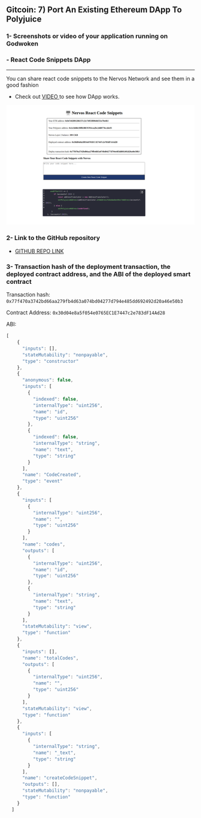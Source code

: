 ## Gitcoin: 7) Port An Existing Ethereum DApp To Polyjuice

### 1- Screenshots or video of your application running on Godwoken

### - React Code Snippets DApp
<hr/>
You can share react code snippets to the Nervos Network and see them in a good fashion

- Check out <a href="https://youtu.be/xleyD5SqMKc"> VIDEO </a> to see how DApp works.

<img src="https://github.com/buketmizrak/gitcoin-nervos-hackathon/blob/master/task%20-%2007/dapp.png" />

### 2- Link to the GitHub repository

- <a href="https://github.com/buketmizrak/Nervos-Code-Snippets-Dapp"> GITHUB REPO LINK </a>

### 3- Transaction hash of the deployment transaction, the deployed contract address, and the ABI of the deployed smart contract

Transaction hash: ```0x77f470a3742bd66aa279fb4d63a074bd04277d794e485dd692492d20a46e50b3 ```

Contract Address: ``` 0x30d04e8a5f054e0765EC1E7447c2e783dF14Ad28 ```

ABI:

```javascript
[
    {
      "inputs": [],
      "stateMutability": "nonpayable",
      "type": "constructor"
    },
    {
      "anonymous": false,
      "inputs": [
        {
          "indexed": false,
          "internalType": "uint256",
          "name": "id",
          "type": "uint256"
        },
        {
          "indexed": false,
          "internalType": "string",
          "name": "text",
          "type": "string"
        }
      ],
      "name": "CodeCreated",
      "type": "event"
    },
    {
      "inputs": [
        {
          "internalType": "uint256",
          "name": "",
          "type": "uint256"
        }
      ],
      "name": "codes",
      "outputs": [
        {
          "internalType": "uint256",
          "name": "id",
          "type": "uint256"
        },
        {
          "internalType": "string",
          "name": "text",
          "type": "string"
        }
      ],
      "stateMutability": "view",
      "type": "function"
    },
    {
      "inputs": [],
      "name": "totalCodes",
      "outputs": [
        {
          "internalType": "uint256",
          "name": "",
          "type": "uint256"
        }
      ],
      "stateMutability": "view",
      "type": "function"
    },
    {
      "inputs": [
        {
          "internalType": "string",
          "name": "_text",
          "type": "string"
        }
      ],
      "name": "createCodeSnippet",
      "outputs": [],
      "stateMutability": "nonpayable",
      "type": "function"
    }
  ]
```
